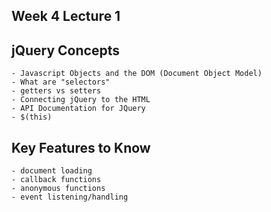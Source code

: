 ##  Week 4 Lecture 1

## jQuery Concepts
    - Javascript Objects and the DOM (Document Object Model)
    - What are "selectors"
    - getters vs setters
    - Connecting jQuery to the HTML
    - API Documentation for JQuery
    - $(this)

## Key Features to Know
    - document loading
    - callback functions
    - anonymous functions
    - event listening/handling